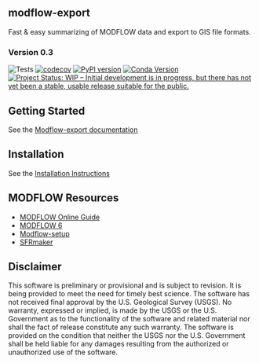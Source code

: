 
modflow-export
-----------------------------------------------
Fast & easy summarizing of MODFLOW data and export to GIS file formats.

### Version 0.3
![Tests](https://github.com/aleaf/modflow-export/workflows/Tests/badge.svg)
[![codecov](https://codecov.io/gh/aleaf/modflow-export/branch/master/graph/badge.svg)](https://codecov.io/gh/aleaf/modflow-export)
[![PyPI version](https://badge.fury.io/py/modflow-export.svg)](https://badge.fury.io/py/modflow-export)
[![Conda Version](https://img.shields.io/conda/vn/conda-forge/modflow-export.svg)](https://anaconda.org/conda-forge/modflow-export)
[![Project Status: WIP – Initial development is in progress, but there has not yet been a stable, usable release suitable for the public.](https://www.repostatus.org/badges/latest/wip.svg)](https://www.repostatus.org/#wip)

Getting Started
----------------------------------------------- 
See the [Modflow-export documentation](https://aleaf.github.io/modflow-export/index.html)


Installation
-----------------------------------------------
See the [Installation Instructions](https://aleaf.github.io/modflow-export/latest/installation.html)


MODFLOW Resources
-----------------------------------------------

+ [MODFLOW Online Guide](https://water.usgs.gov/ogw/modflow-nwt/MODFLOW-NWT-Guide/index.html?nwt_newton_solver.htm)
+ [MODFLOW 6](https://www.usgs.gov/software/modflow-6-usgs-modular-hydrologic-model)
+ [Modflow-setup](https://github.com/usgs/modflow-setup)
+ [SFRmaker](https://github.com/usgs/sfrmaker)



Disclaimer
----------

This software is preliminary or provisional and is subject to revision. It is
being provided to meet the need for timely best science. The software has not
received final approval by the U.S. Geological Survey (USGS). No warranty,
expressed or implied, is made by the USGS or the U.S. Government as to the
functionality of the software and related material nor shall the fact of release
constitute any such warranty. The software is provided on the condition that
neither the USGS nor the U.S. Government shall be held liable for any damages
resulting from the authorized or unauthorized use of the software.

